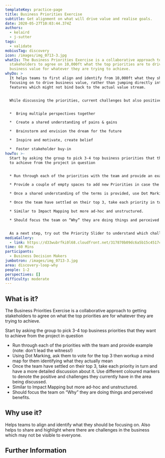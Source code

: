 ```yaml
---
templateKey: practice-page
title: Business Priorities Exercise
subtitle: Get alignment on what will drive value and realise goals.
date: 2020-05-27T10:03:44.374Z
authors:
  - kelaird
  - j-sutter
tags:
  - validate
mobiusTag: discovery
icon: /images/img_0713-3.jpg
whatIs: The Business Priorities Exercise is a collaborative approach to getting
  stakeholders to agree on 10,000ft what the top priorities are to drive
  business value for whatever they are trying to achieve.
whyDo: >
  It helps teams to first align and identify from 10,000ft what they should be
  focusing on to drive business value, rather than jumping directly into
  features which might not bind back to the actual value stream. 


  While discussing the priorities, current challenges but also positives can come to light which may not have been visible to everyone.


  *  Bring multiple perspectives together

  *  Create a shared understanding of pains & gains

  *  Brainstorm and envision the dream for the future

  *  Inspire and motivate, create belief

  *  Foster stakeholder buy-in
howTo: >-
  Start by asking the group to pick 3-4 top business priorities that they want
  to achieve from the project in question


  * Run through each of the priorities with the team and provide an example (note: don’t lead the witness!). Have an open discussion on what the participants understand under the term and start to frame it more clearly.

  * Provide a couple of empty spaces to add new Priorities in case the team is missing something

  * Once a shared understanding of the terms is provided, use Dot Marking. Ask them to vote for the top 3 then workup a mind map for them identifying what they actually mean

  * Once the team have settled on their top 3, take each priority in turn and have a more detailed discussion about it. Use different coloured markers to denote the positive and challenges they currently have and the future hopes in the area being discussed.

  * Similar to Impact Mapping but more ad-hoc and unstructured.

  * Should focus the team on “Why” they are doing things and perceived benefits.


  As a next step, try out the Priority Slider to understand which challenges and hopes are most important for the participants.
mediaGallery:
  - link: https://d33wubrfki0l68.cloudfront.net/317870b09dc6a5b15c4517c141c82366ddde8596/e1070/images/img_0713-3.jpg
time: 60 Mins
participants:
  - Business Decision Makers
jumbotron: /images/img_0713-3.jpg
area: discovery-loop-why
people: 1-2
perspectives: []
difficulty: moderate
---
```

## What is it?

The Business Priorities Exercise is a collaborative approach to getting stakeholders to agree on what the top priorities are for whatever they are trying to achieve.

Start by asking the group to pick 3-4 top business priorities that they want to achieve from the project in question

* Run through each of the priorities with the team and provide example (note: don’t lead the witness!)
* Using Dot Marking, ask them to vote for the top 3 then workup a mind map for them identifying what they actually mean
* Once the team have settled on their top 3, take each priority in turn and have a more detailed discussion about it.  Use different coloured markers to denote the positive and challenges they currently have in the area being discussed.
* Similar to Impact Mapping but more ad-hoc and unstructured.
* Should focus the team on “Why” they are doing things and perceived benefits.

## Why use it?

Helps teams to align and identify what they should be focusing on.  Also helps to share and highlight where there are challenges in the business which may not be visible to everyone.

## Further Information
